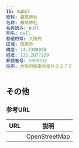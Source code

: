 ```yaml
---
ID: 3gDb7
総称: 厳島神社
名称: 嚴島神社
名称読み: null
別名: null
都道府県: 大阪府
区域: 阪南市
緯度: 34.3390808
経度: 135.2077229
郵便番号: 5990232
住所: 大阪府阪南市箱作３２７０
---
```


## その他

### 参考URL

| URL | 説明          |
| --- | ------------- |
|     | OpenStreetMap |
